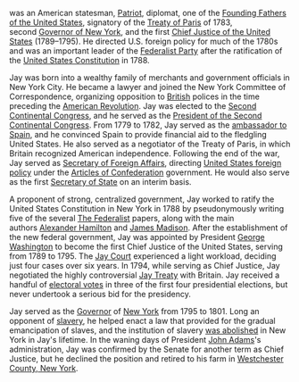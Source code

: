 was an American statesman, [Patriot](https://en.wikipedia.org/wiki/Patriot_\(American_Revolution\)), diplomat, one of the [Founding Fathers of the United States](https://en.wikipedia.org/wiki/Founding_Fathers_of_the_United_States), signatory of the [Treaty of Paris](https://en.wikipedia.org/wiki/Treaty_of_Paris_\(1783\)) of 1783, second [Governor of New York](https://en.wikipedia.org/wiki/Governor_of_New_York), and the first [Chief Justice of the United States](https://en.wikipedia.org/wiki/Chief_Justice_of_the_United_States) (1789–1795). He directed U.S. foreign policy for much of the 1780s and was an important leader of the [Federalist Party](https://en.wikipedia.org/wiki/Federalist_Party_\(United_States\)) after the ratification of the [United States Constitution](https://en.wikipedia.org/wiki/United_States_Constitution) in 1788.

Jay was born into a wealthy family of merchants and government officials in New York City. He became a lawyer and joined the New York Committee of Correspondence, organizing opposition to [British](https://en.wikipedia.org/wiki/Kingdom_of_Great_Britain) polices in the time preceding the [American Revolution](https://en.wikipedia.org/wiki/American_Revolution). Jay was elected to the [Second Continental Congress](https://en.wikipedia.org/wiki/Second_Continental_Congress), and he served as the [President of the Second Continental Congress](https://en.wikipedia.org/wiki/President_of_the_Continental_Congress). From 1779 to 1782, Jay served as the [ambassador to Spain](https://en.wikipedia.org/wiki/United_States_Ambassador_to_Spain), and he convinced Spain to provide financial aid to the fledgling United States. He also served as a negotiator of the Treaty of Paris, in which Britain recognized American independence. Following the end of the war, Jay served as [Secretary of Foreign Affairs](https://en.wikipedia.org/wiki/United_States_Secretary_of_Foreign_Affairs), directing [United States foreign policy](https://en.wikipedia.org/wiki/United_States_foreign_policy) under the [Articles of Confederation](https://en.wikipedia.org/wiki/Articles_of_Confederation) government. He would also serve as the first [Secretary of State](https://en.wikipedia.org/wiki/United_States_Secretary_of_State) on an interim basis.

A proponent of strong, centralized government, Jay worked to ratify the United States Constitution in New York in 1788 by pseudonymously writing five of the several [The Federalist](https://en.wikipedia.org/wiki/The_Federalist) papers, along with the main authors [Alexander Hamilton](https://en.wikipedia.org/wiki/Alexander_Hamilton) and [James Madison](https://en.wikipedia.org/wiki/James_Madison). After the establishment of the new federal government, Jay was appointed by President [George Washington](https://en.wikipedia.org/wiki/George_Washington) to become the first Chief Justice of the United States, serving from 1789 to 1795. The [Jay Court](https://en.wikipedia.org/wiki/Jay_Court) experienced a light workload, deciding just four cases over six years. In 1794, while serving as Chief Justice, Jay negotiated the highly controversial [Jay Treaty](https://en.wikipedia.org/wiki/Jay_Treaty) with Britain. Jay received a handful of [electoral votes](https://en.wikipedia.org/wiki/List_of_people_who_received_an_electoral_vote_in_the_United_States_Electoral_College) in three of the first four presidential elections, but never undertook a serious bid for the presidency.

Jay served as the [Governor](https://en.wikipedia.org/wiki/List_of_Governors_of_New_York) of [New York](https://en.wikipedia.org/wiki/New_York_\(state\)) from 1795 to 1801. Long an opponent of [slavery](https://en.wikipedia.org/wiki/Slavery_in_the_United_States), he helped enact a law that provided for the gradual emancipation of slaves, and the institution of slavery [was abolished](https://en.wikipedia.org/wiki/Abolitionism_in_the_United_States) in New York in Jay's lifetime. In the waning days of President [John Adams](https://en.wikipedia.org/wiki/John_Adams)'s administration, Jay was confirmed by the Senate for another term as Chief Justice, but he declined the position and retired to his farm in [Westchester County, New York](https://en.wikipedia.org/wiki/Westchester_County,_New_York).